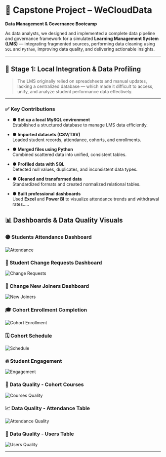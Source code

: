 # 📘 Capstone Project – WeCloudData  
**Data Management & Governance Bootcamp**

As data analysts, we designed and implemented a complete data pipeline and governance framework for a simulated **Learning Management System (LMS)** — integrating fragmented sources, performing data cleaning using `SQL` and `Python`, improving data quality, and delivering actionable insights.

---

## 🔷 Stage 1: Local Integration & Data Profiling

> The LMS originally relied on spreadsheets and manual updates, lacking a centralized database — which made it difficult to access, unify, and analyze student performance data effectively.

---

### ✅ Key Contributions

- ● **Set up a local MySQL environment**  
  Established a structured database to manage LMS data efficiently.

- ● **Imported datasets (CSV/TSV)**  
  Loaded student records, attendance, cohorts, and enrollments.

- ● **Merged files using Python**  
  Combined scattered data into unified, consistent tables.

- ● **Profiled data with SQL**  
  Detected null values, duplicates, and inconsistent data types.

- ● **Cleaned and transformed data**  
  Standardized formats and created normalized relational tables.

- ● **Built professional dashboards**  
  Used **Excel** and **Power BI** to visualize attendance trends and withdrawal rates.....

## 📊 Dashboards & Data Quality Visuals

### 🟣 Students Attendance Dashboard
![Attendance](Dashboard/Students_Attendance_Dashboard.png)

### 🔄 Student Change Requests Dashboard
![Change Requests](Dashboard/Student_Change_Requests_Dashboard.png)


### 🧾 Change New Joiners Dashboard
![New Joiners](Dashboard/change_new_joiners_Dashboard.png)

### 🎓 Cohort Enrollment Completion
![Cohort Enrollment](Dashboard/Cohort_Enrollment_Completion_Status.png)

### 🗓️ Cohort Schedule
![Schedule](Dashboard/Cohort_Schedule.png)
### 🔥 Student Engagement
![Engagement](Dashboard/Student_Engagement.png)

### 🧪 Data Quality - Cohort Courses
![Courses Quality](Dashboard/Data_Quality_Cohort_Courses_Table.png)

### 📈 Data Quality - Attendance Table
![Attendance Quality](Dashboard/Data_Quality_Dashboard_For_Attendance_Table.png)

### 👤 Data Quality - Users Table
![Users Quality](Dashboard/Data_Quality_Users_Table.png)


---
